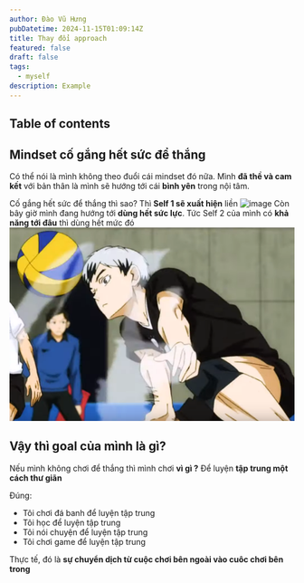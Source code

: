 ```yaml
---
author: Đào Vũ Hưng
pubDatetime: 2024-11-15T01:09:14Z
title: Thay đổi approach
featured: false
draft: false
tags:
  - myself
description: Example
---
```

## Table of contents
## Mindset cố gắng hết sức để thắng
Có thể nói là mình không theo đuổi cái mindset đó nữa. Mình **đã thề và cam kết** với bản thân là mình sẽ hướng tới cái **bình yên** trong nội tâm. 

Cố gắng hết sức để thắng thì sao? Thì **Self 1 sẽ xuất hiện** liền
![image](../../assets/images/2024-11-15_08-50-43.png)
Còn bây giờ mình đang hướng tới **dùng hết sức lực**. Tức Self 2 của mình có **khả năng tới đâu** thì dùng hết mức đó
![image](../../assets/images/2024-11-15_09-02-42.png)

## Vậy thì goal của mình là gì?
Nếu mình không chơi để thắng thì mình chơi **vì gì ?** Để luyện **tập trung một cách thư giãn**

Đúng:
- Tôi chơi đá banh để luyện tập trung
- Tôi học để luyện tập trung 
- Tôi nói chuyện để luyện tập trung
- Tôi chơi game để luyện tập trung

Thực tế, đó là **sự chuyển dịch từ cuộc chơi bên ngoài vào cuôc chơi bên trong**